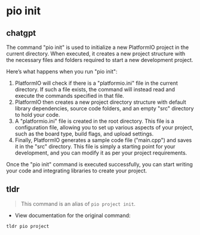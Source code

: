 # pio init 
## chatgpt 
The command "pio init" is used to initialize a new PlatformIO project in the current directory. When executed, it creates a new project structure with the necessary files and folders required to start a new development project.

Here’s what happens when you run "pio init":

1. PlatformIO will check if there is a "platformio.ini" file in the current directory. If such a file exists, the command will instead read and execute the commands specified in that file.
2. PlatformIO then creates a new project directory structure with default library dependencies, source code folders, and an empty "src" directory to hold your code.
3. A "platformio.ini" file is created in the root directory. This file is a configuration file, allowing you to set up various aspects of your project, such as the board type, build flags, and upload settings.
4. Finally, PlatformIO generates a sample code file ("main.cpp") and saves it in the "src" directory. This file is simply a starting point for your development, and you can modify it as per your project requirements.

Once the "pio init" command is executed successfully, you can start writing your code and integrating libraries to create your project. 

## tldr 
 
> This command is an alias of `pio project init`.

- View documentation for the original command:

`tldr pio project`
